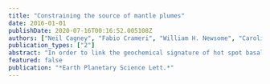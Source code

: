```yaml
---
title: "Constraining the source of mantle plumes"
date: 2016-01-01
publishDate: 2020-07-16T00:16:52.005108Z
authors: ["Neil Cagney", "Fabio Crameri", "William H. Newsome", "Carolina Lithgow-Bertelloni", "Aline Cotel", "Sstanley R. Hart", "John A. Whitehead"]
publication_types: ["2"]
abstract: "In order to link the geochemical signature of hot spot basalts to Earth's deep interior, it is first necessary to understand how plumes sample different regions of the mantle. Here, we investigate the relative amounts of deep and shallow mantle material that are entrained by an ascending plume and constrain its source region. The plumes are generated in a viscous syrup using an isolated heater for a range of Rayleigh numbers. The velocity fields are measured using stereoscopic Particle-Image Velocimetry, and the concept of the 'vortex ring bubble' is used to provide an objective definition of the plume geometry. Using this plume geometry, the plume composition can be analysed in terms of the proportion of material that has been entrained from different depths. We show that the plume composition can be well described using a simple empirical relationship, which depends only on a single parameter, the sampling coefficient, s(c). High-s(c) plumes are composed of material which originated from very deep in the fluid domain, while low-s(c) plumes contain material entrained from a range of depths. The analysis is also used to show that the geometry of the plume can be described using a similarity solution, in agreement with previous studies. Finally, numerical simulations are used to vary both the Rayleigh number and viscosity contrast independently. The simulations allow us to predict the value of the sampling coefficient for mantle plumes; we find that as a plume reaches the lithosphere, 90% of its composition has been derived from the lowermost 260-750 km in the mantle, and negligible amounts are derived from the shallow half of the lower mantle. This result implies that isotope geochemistry cannot provide direct information about this unsampled region, and that the various known geochemical reservoirs must lie in the deepest few hundred kilometres of the mantle. (C) 2015 The Authors. Published by Elsevier B.V."
featured: false
publication: "*Earth Planetary Science Lett.*"
---
```



